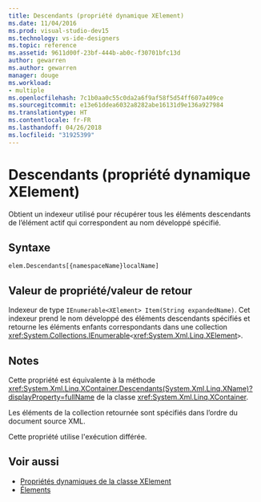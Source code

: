 ```yaml
---
title: Descendants (propriété dynamique XElement)
ms.date: 11/04/2016
ms.prod: visual-studio-dev15
ms.technology: vs-ide-designers
ms.topic: reference
ms.assetid: 9611d00f-23bf-444b-ab0c-f30701bfc13d
author: gewarren
ms.author: gewarren
manager: douge
ms.workload:
- multiple
ms.openlocfilehash: 7c1b0aa0c55c0da2a6f9af58f5d54ff607a409ce
ms.sourcegitcommit: e13e61ddea6032a8282abe16131d9e136a927984
ms.translationtype: HT
ms.contentlocale: fr-FR
ms.lasthandoff: 04/26/2018
ms.locfileid: "31925399"
---
```

# <a name="descendants-xelement-dynamic-property"></a>Descendants (propriété dynamique XElement)

Obtient un indexeur utilisé pour récupérer tous les éléments descendants de l’élément actif qui correspondent au nom développé spécifié.

## <a name="syntax"></a>Syntaxe

```
elem.Descendants[{namespaceName}localName]
```

## <a name="property-valuereturn-value"></a>Valeur de propriété/valeur de retour

Indexeur de type `IEnumerable<XElement> Item(String expandedName)`. Cet indexeur prend le nom développé des éléments descendants spécifiés et retourne les éléments enfants correspondants dans une collection <xref:System.Collections.IEnumerable>`<`<xref:System.Xml.Linq.XElement>`>`.

## <a name="remarks"></a>Notes

Cette propriété est équivalente à la méthode <xref:System.Xml.Linq.XContainer.Descendants(System.Xml.Linq.XName)?displayProperty=fullName> de la classe <xref:System.Xml.Linq.XContainer>.

Les éléments de la collection retournée sont spécifiés dans l’ordre du document source XML.

Cette propriété utilise l'exécution différée.

## <a name="see-also"></a>Voir aussi

- [Propriétés dynamiques de la classe XElement](../designers/xelement-class-dynamic-properties.md)
- [Élements](../designers/elements-xelement-dynamic-property.md)
